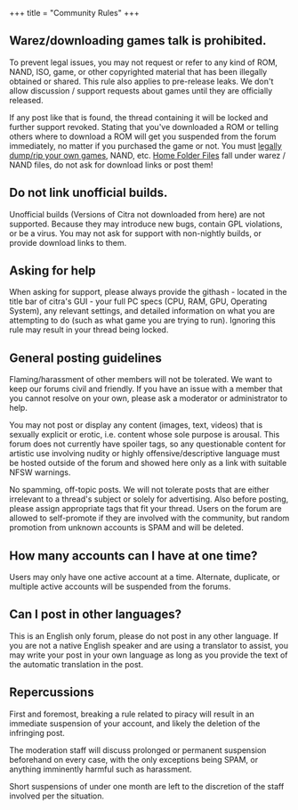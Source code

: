 +++
title = "Community Rules"
+++

## Warez/downloading games talk is prohibited.

To prevent legal issues, you may not request or refer to any kind of ROM, NAND, ISO, game, or other copyrighted material that has been illegally obtained or shared. This rule also applies to pre-release leaks. We don't allow discussion / support requests about games until they are officially released.

If any post like that is found, the thread containing it will be locked and further support revoked. Stating that you've downloaded a ROM or telling others where to download a ROM will get you suspended from the forum immediately, no matter if you purchased the game or not. You must <a href="https://citra-emu.org/wiki/dumping-game-cartridges">legally dump/rip your own games</a>, NAND, etc. <a href="https://citra-emu.org/wiki/home-folder">Home Folder Files</a> fall under warez / NAND files, do not ask for download links or post them!

## Do not link unofficial builds.

Unofficial builds (Versions of Citra not downloaded from here) are not supported. Because they may introduce new bugs, contain GPL violations, or be a virus. You may not ask for support with non-nightly builds, or provide download links to them.

## Asking for help

When asking for support, please always provide the githash - located in the title bar of citra's GUI - your full PC specs (CPU, RAM, GPU, Operating System), any relevant settings, and detailed information on what you are attempting to do (such as what game you are trying to run). Ignoring this rule may result in your thread being locked.

## General posting guidelines

Flaming/harassment of other members will not be tolerated. We want to keep our forums civil and friendly. If you have an issue with a member that you cannot resolve on your own, please ask a moderator or administrator to help.

You may not post or display any content (images, text, videos) that is sexually explicit or erotic, i.e. content whose sole purpose is arousal. This forum does not currently have spoiler tags, so any questionable content for artistic use involving nudity or highly offensive/descriptive language must be hosted outside of the forum and showed here only as a link with suitable NFSW warnings.

No spamming, off-topic posts. We will not tolerate posts that are either irrelevant to a thread's subject or solely for advertising. Also before posting, please assign appropriate tags that fit your thread. Users on the forum are allowed to self-promote if they are involved with the community, but random promotion from unknown accounts is SPAM and will be deleted.

## How many accounts can I have at one time?
Users may only have one active account at a time. Alternate, duplicate, or multiple active accounts will be suspended from the forums.

## Can I post in other languages?

This is an English only forum, please do not post in any other language. If you are not a native English speaker and are using a translator to assist, you may write your post in your own language as long as you provide the text of the automatic translation in the post.

## Repercussions

First and foremost, breaking a rule related to piracy will result in an immediate suspension of your account, and likely the deletion of the infringing post.

The moderation staff will discuss prolonged or permanent suspension beforehand on every case, with the only exceptions being SPAM, or anything imminently harmful such as harassment.

Short suspensions of under one month are left to the discretion of the staff involved per the situation.

